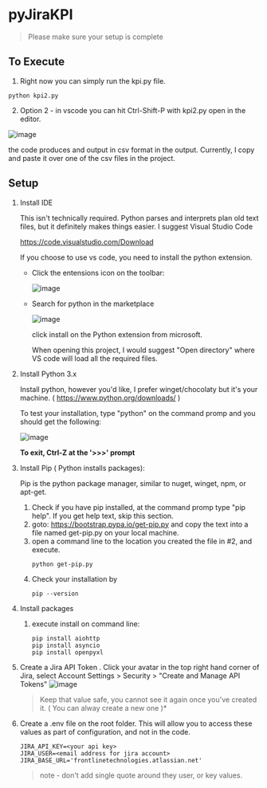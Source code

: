 # pyJiraKPI

>  Please make sure your setup is complete

## To Execute

  1. Right now you can simply run the kpi.py file.
  
    python kpi2.py

  2. Option 2 - in vscode you can hit Ctrl-Shift-P with kpi2.py open in the editor.

![image](https://user-images.githubusercontent.com/63073403/105728267-f548f900-5ef9-11eb-90cd-117346fc4259.png)

  the code produces and output in csv format in the output.  Currently, I copy and paste it over one of the csv files in the project.

## Setup 

1. Install IDE
   
    This isn't technically required.  Python parses and interprets plan old text files, but it definitely makes things easier.  I suggest Visual Studio Code

    https://code.visualstudio.com/Download

    If you choose to use vs code, you need to install the python extension.

    * Click the entensions icon on the toolbar:
      
      ![image](https://user-images.githubusercontent.com/63073403/105726351-fb3dda80-5ef7-11eb-9852-f513885abd1a.png)

    * Search for python in the marketplace
  
      ![image](https://user-images.githubusercontent.com/63073403/105726623-41933980-5ef8-11eb-91f1-75dc44cb7008.png)

      click install on the Python extension from microsoft.

      When opening this project, I would suggest "Open directory" where VS code will load all the required files.

2. Install Python 3.x
   
   Install python, however you'd like, I prefer winget/chocolaty  but it's your machine. ( https://www.python.org/downloads/ )

   To test your installation, type "python" on the command promp and you should get the following:

   ![image](https://user-images.githubusercontent.com/63073403/105720836-e4948500-5ef1-11eb-9ae2-541d03ca1f72.png)

    **To exit, Ctrl-Z at the '>>>' prompt**

3. Install Pip ( Python installs packages):

    Pip is the python package manager, similar to nuget, winget, npm, or apt-get.

    1. Check if you have pip installed, at the command promp type "pip help".  If you get help text, skip this section.
    2. goto: https://bootstrap.pypa.io/get-pip.py and copy the text into a file named get-pip.py on your local machine.
    3. open a command line to the location you created the file in #2, and execute.
        ```
        python get-pip.py
        ```
    4. Check your installation by
        ```
        pip --version
        ```
4. Install packages
    1. execute install on command line:
        ```
        pip install aiohttp
        pip install asyncio
        pip install openpyxl
        ```
5. Create a Jira API Token
   . Click your avatar in the top right hand corner of Jira, select  Account Settings > Security > "Create and Manage API Tokens"
  ![image](https://user-images.githubusercontent.com/63073403/105718332-1e17c100-5eef-11eb-8e06-e0c72c734994.png)
    > Keep that value safe, you cannot see it again once you've created it.  ( You can alway create a new one )*

  1. Create a .env file on the root folder.  This will allow you to access these values as part of configuration, and not in the code.

      ```
      JIRA_API_KEY=<your api key>
      JIRA_USER=<email address for jira account>
      JIRA_BASE_URL='frontlinetechnologies.atlassian.net'
      ```
      > note - don't add single quote around they user, or key values.

